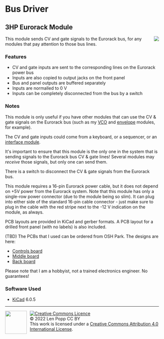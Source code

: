 # Bus Driver

## 3HP Eurorack Module

<img src="title.jpg" style="float:right">

This module sends CV and gate signals to the Eurorack bus, for any modules that pay attention to those bus lines.

### Features
- CV and gate inputs are sent to the corresponding lines on the Eurorack power bus
- Inputs are also copied to output jacks on the front panel
- Bus and panel outputs are buffered separately
- Inputs are normalled to 0 V
- Inputs can be completely disconnected from the bus by a switch

### Notes
This module is only useful if you have other modules that can use the CV & gate signals on the Eurorack bus (such as my [VCO](https://github.com/Len42/Synth/tree/main/modules/VCO-2131) and [envelope](https://github.com/Len42/Synth/tree/main/modules/Envelope2) modules, for example).

The CV and gate inputs could come from a keyboard, or a sequencer, or an [interface module](https://www.expert-sleepers.co.uk/es8.html).

It's important to ensure that this module is the only one in the system that is sending signals to the Eurorack bus CV & gate lines! Several modules may _receive_ those signals, but only one can send them.

There is a switch to disconnect the CV & gate signals from the Eurorack bus.

This module requires a 16-pin Eurorack power cable, but it does not depend on +5V power from the Eurorack system. Note that this module has only a single-row power connector (due to the module being so slim). It can plug into either side of the standard 16-pin cable connector - just make sure to plug in the cable with the red stripe next to the -12 V indication on the module, as always.

PCB layouts are provided in KiCad and gerber formats. A PCB layout for a drilled front panel (with no labels) is also included.

(TBD) The PCBs that I used can be ordered from OSH Park. The designs are here:
- [Controls board](https://oshpark.com/shared_projects/zzz)
- [Middle board](https://oshpark.com/shared_projects/zzz)
- [Back board](https://oshpark.com/shared_projects/zzz)

Please note that I am a hobbyist, not a trained electronics engineer. No guarantees!

### Software Used

* [KiCad](https://www.kicad.org/) 6.0.5

<hr /><div><div style="float:left; padding-right:10px;"><img src="https://i0.wp.com/www.oshwa.org/wp-content/uploads/2014/03/oshw-logo-100-px.png" width=71 height=75 /></div><div style="xfloat:left; padding-left:10px;"><a rel="license" href="http://creativecommons.org/licenses/by/4.0/"><img alt="Creative Commons Licence" style="border-width:0;" src="https://i.creativecommons.org/l/by/4.0/88x31.png" /></a><br />© 2022 Len Popp CC BY<br />This work is licensed under a <a rel="license" href="http://creativecommons.org/licenses/by/4.0/">Creative Commons Attribution 4.0 International License</a>.</div></div>